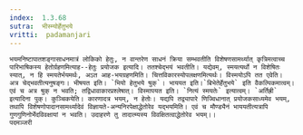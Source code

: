 ```yaml
---
index:  1.3.68
sutra:  भीस्म्योर्हेतुभये
vritti:  padamanjari
---
```


	भयमनिष्टापातशङ्गासाधनमात्रं लोकिको हेतुः, न वान्तरेण साधनं क्रिया सम्भवतीति विशेषणसामर्थ्यात् कृत्रिमत्वाच्च पारिभाषिकस्य हेतोर्ग्रहणमित्याह--हेतुः प्रयोजक इत्यादि। ततश्चेद्भयं भवतीति। यद्येवम्, स्मयत्यर्थो न विशेषितः स्यात्, न हि स्मयतेर्भयमर्थः, अऽत आह-भयग्रहणमिति। चित्तविकारस्योपलक्षणमित्यर्थः। विस्मयोऽपि तत एवेति। अत्र चेद्भवतीत्यनुषङ्गः। भीषयत इति। `भियो हेतुभये षुक्`। भाययत इति।`बिभेतेर्हेतुभये` इति वैकल्पिकमात्वम्। एवं च अत्र षुक् न भवति; तद्विधावाकारप्रश्लेषात्। विस्मापयत इति। `नित्यं स्मयतेः` इत्यात्वम्। `अर्तिह्री` इत्यादिना पुक्। कुञ्चिकयेति। कारणादत्र भयम्, न हेतोः। यद्यपि तद्व्यापारे णिज्विधानात् प्रयोजकसाध्यमेव भयम्, तथापि विशेषणोपादानसामर्थ्यादेवं विज्ञायते-अन्यनिरपेक्षाद्धेतोरेव यद्भयमिति। एवं च मौण्ड्यैनं भाययतीत्यत्रापि गुणगुणिनोर्भेदविवक्षायां न भवति। उदाहरणे तु तादात्म्यस्य विवक्षितत्वाद्धेतोरेव भयम्।।
	पदमञ्जरी
